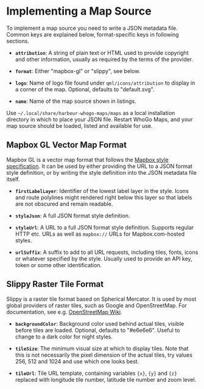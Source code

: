 Implementing a Map Source
=========================

To implement a map source you need to write a JSON metadata file. Common
keys are explained below, format-specific keys in following sections.

* **`attribution`**: A string of plain text or HTML used to provide
  copyright and other information, usually as required by the terms of
  the provider.

* **`format`**: Either "mapbox-gl" or "slippy", see below.

* **`logo`**: Name of logo file found under `qml/icons/attribution` to
  display in a corner of the map. Optional, defaults to "default.svg".

* **`name`**: Name of the map source shown in listings.

Use `~/.local/share/harbour-whogo-maps/maps` as a local installation
directory in which to place your JSON file. Restart WhoGo Maps, and your
map source should be loaded, listed and available for use.

## Mapbox GL Vector Map Format

Mapbox GL is a vector map format that follows the [Mapbox style
specification][mapbox-style]. It can be used by either providing the URL
to a JSON format style definition, or by writing the style definition
into the JSON metadata file itself.

* **`firstLabelLayer`**: Identifier of the lowest label layer in the
  style. Icons and route polylines might rendered right below this layer
  so that labels are not obscured and remain readable.

* **`styleJson`**: A full JSON format style definition.

* **`styleUrl`**: A URL to a full JSON format style definition. Supports
  regular HTTP etc. URLs as well as `mapbox://` URLs for
  Mapbox.com-hosted styles.

* **`urlSuffix`**: A suffix to add to all URL requests, including tiles,
  fonts, icons or whatever specified by the style. Usually used to
  provide an API key, token or some other identification.

[mapbox-style]: https://www.mapbox.com/mapbox-gl-js/style-spec/

## Slippy Raster Tile Format

Slippy is a raster tile format based on Spherical Mercator. It is used
by most global providers of raster tiles, such as Google and
OpenStreetMap. For documentation, see e.g. [OpenStreetMap Wiki][slippy].

* **`backgroundColor`**: Background color used behind actual tiles,
  visible before tiles are loaded. Optional, defaults to "#e6e6e6".
  Useful to change to a dark color for night styles.

* **`tileSize`**: The minimum visual size at which to display tiles.
  Note that this is not necessarily the pixel dimension of the actual
  tiles, try values 256, 512 and 1024 and use which one looks best.

* **`tileUrl`**: Tile URL template, containing variables `{x}`, `{y}`
  and `{z}` replaced with longitude tile number, latitude tile number
  and zoom level.

[slippy]: http://wiki.openstreetmap.org/wiki/Slippy_map_tilenames
